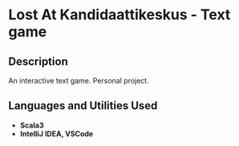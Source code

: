 <h1>Lost At Kandidaattikeskus - Text game</h1>


<h2>Description</h2>
An interactive text game. Personal project.
<br />


<h2>Languages and Utilities Used</h2>

- <b>Scala3</b> 
- <b>IntelliJ IDEA, VSCode</b>


<!--<h2>Additional materials:</h2>

<p>Instagram reels video:</p>
<video src=""></video>
<p>Slides:</p>
<a src="finglish.pptx">PowerPoint slides</a>
<br />



<!--
 ```diff
- text in red
+ text in green
! text in orange
# text in gray
@@ text in purple (and bold)@@
```
--!>
